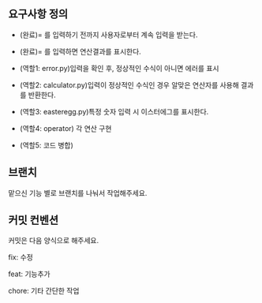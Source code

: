 ## 요구사항 정의

- (완료)= 를 입력하기 전까지 사용자로부터 계속 입력을 받는다.

- (완료)= 를 입력하면 연산결과를 표시한다.

- (역할1: error.py)입력을 확인 후, 정상적인 수식이 아니면 에러를 표시

- (역할2: calculator.py)입력이 정상적인 수식인 경우 알맞은 연산자를 사용해 결과를 반환한다.

- (역할3: easteregg.py)특정 숫자 입력 시 이스터에그를 표시한다.

- (역할4: operator) 각 연산 구현

- (역할5: 코드 병합)

## 브랜치
맡으신 기능 별로 브랜치를 나눠서 작업해주세요.

## 커밋 컨벤션

커밋은 다음 양식으로 해주세요.

fix: 수정

feat: 기능추가

chore: 기타 간단한 작업
